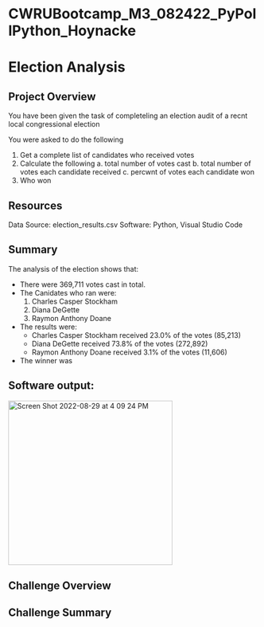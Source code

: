 # CWRUBootcamp_M3_082422_PyPollPython_Hoynacke
# Election Analysis

## Project Overview 
You have been given the task of completeling an election audit of a recnt local congressional election 

You were asked to do the following 
1. Get a complete list of candidates who received votes 
2. Calculate the following 
  a. total number of votes cast
  b. total number of votes each candidate received 
  c. percwnt of votes each candidate won 
3. Who won 

## Resources 

Data Source: election_results.csv
Software: Python, Visual Studio Code

## Summary 
The analysis of the election shows that:
- There were 369,711 votes cast in total.
- The Canidates who ran were: 
  1. Charles Casper Stockham
  2. Diana DeGette
  3. Raymon Anthony Doane
- The results were: 
  - Charles Casper Stockham received 23.0% of the votes (85,213)
  - Diana DeGette received 73.8% of the votes (272,892)
  - Raymon Anthony Doane received 3.1% of the votes (11,606)
- The winner was 

## Software output: 

<img width="330" alt="Screen Shot 2022-08-29 at 4 09 24 PM" src="https://user-images.githubusercontent.com/111096384/187289184-49ee6144-6fa6-4d62-8851-0824adc17d85.png">

## Challenge Overview 


## Challenge Summary
